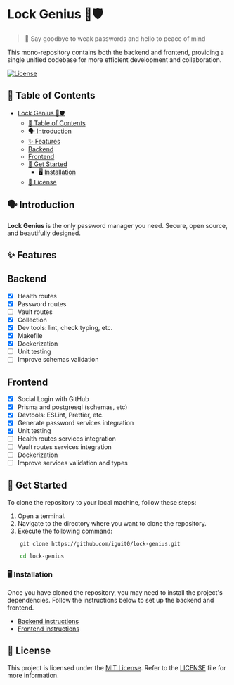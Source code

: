 # Lock Genius 🔐🛡️

>👋 Say goodbye to weak passwords and hello to peace of mind

This mono-repository contains both the backend and frontend, providing a single unified codebase for more efficient development and collaboration.

[![License](https://img.shields.io/badge/license-MIT-blue.svg)](https://opensource.org/licenses/MIT)

## 📌 Table of Contents

- [Lock Genius 🔐🛡️](#lock-genius-️)
  - [📌 Table of Contents](#-table-of-contents)
  - [🗣 Introduction](#-introduction)
  - [✨ Features](#-features)
  - [Backend](#backend)
  - [Frontend](#frontend)
  - [🚀 Get Started](#-get-started)
    - [🖥 Installation](#-installation)
  - [🚨 License](#-license)

## 🗣 Introduction

**Lock Genius** is the only password manager you need. Secure, open source, and beautifully designed.

## ✨ Features

## Backend

- [x] Health routes
- [x] Password routes
- [ ] Vault routes
- [x] Collection
- [x] Dev tools: lint, check typing, etc.
- [x] Makefile
- [x] Dockerization
- [ ] Unit testing
- [ ] Improve schemas validation

## Frontend

- [x] Social Login with GitHub
- [x] Prisma and postgresql (schemas, etc)
- [x] Devtools: ESLint, Prettier, etc.
- [x] Generate password services integration
- [x] Unit testing
- [ ] Health routes services integration
- [ ] Vault routes services integration
- [ ] Dockerization
- [ ] Improve services validation and types

## 🚀 Get Started

To clone the repository to your local machine, follow these steps:
1. Open a terminal.
2. Navigate to the directory where you want to clone the repository.
3. Execute the following command:

```shell
    git clone https://github.com/iguit0/lock-genius.git
```

```bash
    cd lock-genius
```

### 🖥 Installation

Once you have cloned the repository, you may need to install the project's dependencies. Follow the instructions below to set up the backend and frontend.

- [Backend instructions](./backend/README.md)
- [Frontend instructions](./frontend/README.md)

## 🚨 License

This project is licensed under the [MIT License](https://opensource.org/license/mit/). Refer to the [LICENSE](./LICENSE) file for more information.
